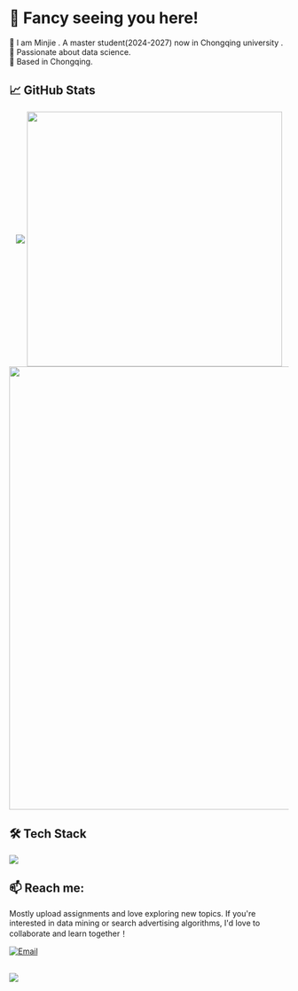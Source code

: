 # 👋 Fancy seeing you here!
👩 I am Minjie . A master student(2024-2027) now in Chongqing university .
<br>
🌟 Passionate about data science.
<br>
📍 Based in Chongqing.

## 📈 GitHub Stats
<p align="center">
<!-- https://github.com/anuraghazra/github-readme-stats -->
<img align="center" src="https://github-readme-stats.vercel.app/api/top-langs/?username=MinjieY&theme=transparent&hide_border=true&layout=donut-vertical&langs_count=6" />

<!-- https://github.com/anuraghazra/github-readme-stats -->
<img align="center" width="460" src="https://github-readme-stats.vercel.app/api?username=MinjieY&theme=transparent&include_all_commits=true&show_icons=true&hide_border=true" />

 <br/>
<!-- https://github.com/Ashutosh00710/github-readme-activity-graph -->
<img width="800" src="https://github-readme-activity-graph.vercel.app/graph?username=MinjieY&theme=github-compact&hide_border=true&area=true">
<br/>

 
## 🛠️ Tech Stack
<!-- https://github.com/tandpfun/skill-icons -->
<img align="center" src="https://skillicons.dev/icons?i=py,sklearn,java,cpp,c,git,r,linux,md,matlab,html,css&theme=light" />
</p>
 


<!--
## 🚀 Projects
- [🔧 项目A名字](项目A链接) - 简短描述
- [📊 项目B名字](项目B链接) - 简短描述
-->

 
## 📫 Reach me:
<p>
Mostly upload assignments and love exploring new topics. If you're interested in data mining or search advertising algorithms, I'd love to collaborate and learn together！
</p>

 [![Email](https://img.shields.io/badge/-Email-D14836?style=flat&logo=gmail&logoColor=white)](mailto:minjie.ying@outlook.com)

<br>
<span style="display:none">__This is the GitHub profile of minjie ying, showcasing open source projects, contributions, and coding activity__.</span>
<!-- https://github.com/badges/shields -->
<img src="https://komarev.com/ghpvc/?username=MinjieY&abbreviated=true" />



